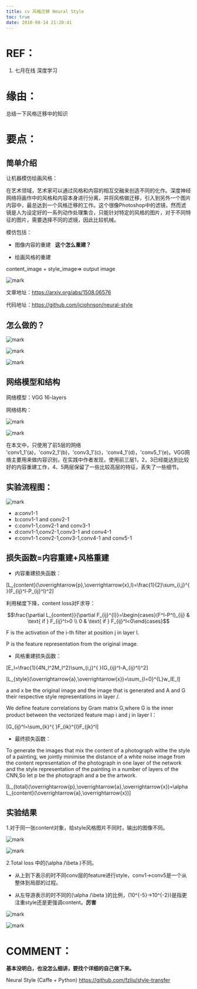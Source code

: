 ```yaml
---
title: cv 风格迁移 Neural Style
toc: true
date: 2018-08-14 21:20:41
---
```


# REF：

1. 七月在线 深度学习




# 缘由：


总结一下风格迁移中的知识


# 要点：




## 简单介绍


让机器模仿绘画风格：

在艺术领域，艺术家可以通过风格和内容的相互交融来创造不同的化作。深度神经网络将画作中的风格和内容本身进行分离，并将风格做迁移，引入到另外一个图片内容中，最总达到一个风格迁移的工作。这个很像Photoshop中的滤镜，然而滤镜是人为设定好的一系列动作处理集合，只能针对特定的风格的图片，对于不同特征的图片，需要选择不同的滤镜，因此比较机械。

模仿包括：




  * 图像内容的重建   **这个怎么重建？**


  * 绘画风格的重建


content_image + style_image=> output image


![mark](http://pacdb2bfr.bkt.clouddn.com/blog/image/180727/GHg4ILl86F.png?imageslim)

文章地址：https://arxiv.org/abs/1508.06576

代码地址：https://github.com/jcjohnson/neural-style


## 怎么做的？




![mark](http://pacdb2bfr.bkt.clouddn.com/blog/image/180727/3I0E5Eak1f.png?imageslim)



![mark](http://pacdb2bfr.bkt.clouddn.com/blog/image/180727/aAjG9Gl1cF.png?imageslim)



![mark](http://pacdb2bfr.bkt.clouddn.com/blog/image/180727/eCg5BGEBga.png?imageslim)




## 网络模型和结构


网络模型：VGG 16-layers

网络结构：

![mark](http://pacdb2bfr.bkt.clouddn.com/blog/image/180727/Jj6jgJb6bI.png?imageslim)

![mark](http://pacdb2bfr.bkt.clouddn.com/blog/image/180727/1iJ0al7meJ.png?imageslim)


在本文中，只使用了前5层的网络 'conv1_1'(a)，'conv2_1'(b)，'conv3_1'(c)，'conv4_1'(d)，'conv5_1'(e)。VGG网络主要用来做内容识别，在实践中作者发现，使用前三层1，2，3已经能达到比较好的内容重建工作，4、5两层保留了一些比较高层的特征，丢失了一些细节。




## 实验流程图：




![mark](http://pacdb2bfr.bkt.clouddn.com/blog/image/180727/90c4G755aF.png?imageslim)



* a:conv1-1
* b:conv1-1 and conv2-1
* c:conv1-1,conv2-1 and conv3-1
* d:conv1-1,conv2-1,conv3-1 and conv4-1
* e:conv1-1 conv2-1,conv3-1,conv4-1 and conv5-1




## 损失函数=内容重建+风格重建


* 内容重建损失函数：


\[L_{content}(\overrightarrow{p},\overrightarrow{x},l)=\frac{1}{2}\sum_{i,j}^{ }(F_{ij}^l-P_{ij}^l)^2\]


利用梯度下降，content loss对F求导：


$$\frac{\partial L_{content}}{\partial F_{ij}^{l}}=\begin{cases}(F^l-P^l)_{ij} & \text{ if } F_{ij}^l>0 \\ 0 & \text{ if } F_{ij}^l<0\end{cases}$$

F is the activation of the i-th filter at position j in layer I.

P is the feature representation from the original image.




* 风格重建损失函数：


\[E_l=\frac{1}{4N_l^2M_l^2}\sum_{i,j}^{ }(G_{ij}^l-A_{ij}^l)^2\]

\[L_{style}(\overrightarrow{a},\overrightarrow{x})=\sum_{l=0}^{L}w_lE_l\]

a and x be the original image and the image that is generated and A and G their respective style representations in layer /.

We define feature correlations by Gram matrix G,where G is the inner product between the vectorized feature map i and j in layer I：

\[G_{ij}^l=\sum_{k}^{ }F_{ik}^{l}F_{jk}^l\]


  * 最终损失函数：


To generate the images that mix the content of a photograph withe the style of a painting, we jointly minimise the distance of a white noise image from the content representation of the photograph in one layer of the network and the style representation of the painting in a number of layers of the CNN,So let p be the photograph and a be the artwork.

\[L_{total}(\overrightarrow{p},\overrightarrow{a},\overrightarrow{x})=\alpha L_{content}(\overrightarrow{a},\overrightarrow{x})\]


## 实验结果


1.对于同一张content对象，给style风格图片不同时，输出的图像不同。


![mark](http://pacdb2bfr.bkt.clouddn.com/blog/image/180727/IhbD3lGifb.png?imageslim)

![mark](http://pacdb2bfr.bkt.clouddn.com/blog/image/180727/CaGgE9ab35.png?imageslim)

2.Total loss 中的\(\alpha /\beta \)不同。

* 从上到下表示的时不同conv层的feature进行style，conv1->conv5是一个从整体到局部的过程。

* 从左导游表示的时不同的\(\alpha /\beta \)的比例，\(10^{-5}->10^{-2}\)是指更注重style还是更强调content。**厉害**

![mark](http://pacdb2bfr.bkt.clouddn.com/blog/image/180727/mkDiab7gba.png?imageslim)

![mark](http://pacdb2bfr.bkt.clouddn.com/blog/image/180727/fL40DD470K.png?imageslim)






# COMMENT：




**基本没明白，也没怎么细讲，要找个详细的自己做下来。**

Neural Style
(Caffe + Python) https://github.com/fzliu/style-transfer
